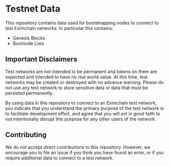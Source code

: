# Testnet Data

This repository contains data used for bootstrapping nodes to connect to test Eximchain networks. In particular this contains:

* Genesis Blocks
* Bootnode Lists

## Important Disclaimers

Test networks are not intended to be permanent and tokens on them are expected and intended to have no real world value. At this time, test networks may be created or destroyed with no advance warning. Please do not use any test network to store sensitive data or data that must be persisted permanently.

By using data in this repository to connect to an Eximchain test network, you indicate that you understand the primary purpose of the test network is to facilitate development effort, and agree that you will act in good faith to not intentionally disrupt this purpose for any other users of the network.

## Contributing

We do not accept direct contributions to this repository. However, we encourage you to file an issue if you think you have found an error, or if you require additional data to connect to a test network.
